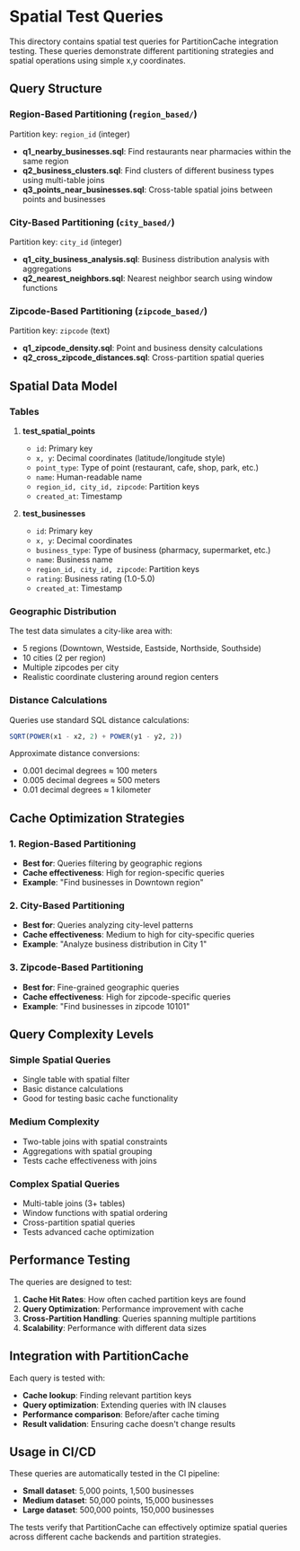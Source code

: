 # Spatial Test Queries

This directory contains spatial test queries for PartitionCache integration testing. These queries demonstrate different partitioning strategies and spatial operations using simple x,y coordinates.

## Query Structure

### Region-Based Partitioning (`region_based/`)

Partition key: `region_id` (integer)
- **q1_nearby_businesses.sql**: Find restaurants near pharmacies within the same region
- **q2_business_clusters.sql**: Find clusters of different business types using multi-table joins
- **q3_points_near_businesses.sql**: Cross-table spatial joins between points and businesses

### City-Based Partitioning (`city_based/`)

Partition key: `city_id` (integer)
- **q1_city_business_analysis.sql**: Business distribution analysis with aggregations
- **q2_nearest_neighbors.sql**: Nearest neighbor search using window functions

### Zipcode-Based Partitioning (`zipcode_based/`)

Partition key: `zipcode` (text)
- **q1_zipcode_density.sql**: Point and business density calculations
- **q2_cross_zipcode_distances.sql**: Cross-partition spatial queries

## Spatial Data Model

### Tables

1. **test_spatial_points**
   - `id`: Primary key
   - `x, y`: Decimal coordinates (latitude/longitude style)
   - `point_type`: Type of point (restaurant, cafe, shop, park, etc.)
   - `name`: Human-readable name
   - `region_id, city_id, zipcode`: Partition keys
   - `created_at`: Timestamp

2. **test_businesses**
   - `id`: Primary key
   - `x, y`: Decimal coordinates
   - `business_type`: Type of business (pharmacy, supermarket, etc.)
   - `name`: Business name
   - `region_id, city_id, zipcode`: Partition keys
   - `rating`: Business rating (1.0-5.0)
   - `created_at`: Timestamp

### Geographic Distribution

The test data simulates a city-like area with:
- 5 regions (Downtown, Westside, Eastside, Northside, Southside)
- 10 cities (2 per region)
- Multiple zipcodes per city
- Realistic coordinate clustering around region centers

### Distance Calculations

Queries use standard SQL distance calculations:
```sql
SQRT(POWER(x1 - x2, 2) + POWER(y1 - y2, 2))
```

Approximate distance conversions:
- 0.001 decimal degrees ≈ 100 meters
- 0.005 decimal degrees ≈ 500 meters  
- 0.01 decimal degrees ≈ 1 kilometer

## Cache Optimization Strategies

### 1. Region-Based Partitioning
- **Best for**: Queries filtering by geographic regions
- **Cache effectiveness**: High for region-specific queries
- **Example**: "Find businesses in Downtown region"

### 2. City-Based Partitioning
- **Best for**: Queries analyzing city-level patterns
- **Cache effectiveness**: Medium to high for city-specific queries
- **Example**: "Analyze business distribution in City 1"

### 3. Zipcode-Based Partitioning
- **Best for**: Fine-grained geographic queries
- **Cache effectiveness**: High for zipcode-specific queries
- **Example**: "Find businesses in zipcode 10101"

## Query Complexity Levels

### Simple Spatial Queries
- Single table with spatial filter
- Basic distance calculations
- Good for testing basic cache functionality

### Medium Complexity
- Two-table joins with spatial constraints
- Aggregations with spatial grouping
- Tests cache effectiveness with joins

### Complex Spatial Queries
- Multi-table joins (3+ tables)
- Window functions with spatial ordering
- Cross-partition spatial queries
- Tests advanced cache optimization

## Performance Testing

The queries are designed to test:

1. **Cache Hit Rates**: How often cached partition keys are found
2. **Query Optimization**: Performance improvement with cache
3. **Cross-Partition Handling**: Queries spanning multiple partitions
4. **Scalability**: Performance with different data sizes

## Integration with PartitionCache

Each query is tested with:
- **Cache lookup**: Finding relevant partition keys
- **Query optimization**: Extending queries with IN clauses
- **Performance comparison**: Before/after cache timing
- **Result validation**: Ensuring cache doesn't change results

## Usage in CI/CD

These queries are automatically tested in the CI pipeline:
- **Small dataset**: 5,000 points, 1,500 businesses
- **Medium dataset**: 50,000 points, 15,000 businesses
- **Large dataset**: 500,000 points, 150,000 businesses

The tests verify that PartitionCache can effectively optimize spatial queries across different cache backends and partition strategies.